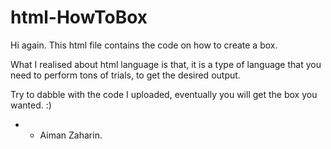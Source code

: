 # html-HowToBox

Hi again. This html file contains the code on how to create a box.

What I realised about html language is that, it is a type of language that you need to perform tons of trials, to get the desired output.

Try to dabble with the code I uploaded, eventually you will get the box you wanted. :)

 - - Aiman Zaharin.

